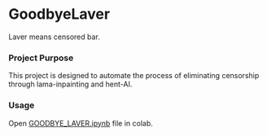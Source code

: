 # GoodbyeLaver
Laver means censored bar.

### Project Purpose
This project is designed to automate the process of eliminating censorship through lama-inpainting and hent-AI.

### Usage
Open [GOODBYE_LAVER.ipynb](https://github.com/kdrkdrkdr/GoodbyeLaver/blob/main/GOODBYE_LAVER.ipynb) file in colab.